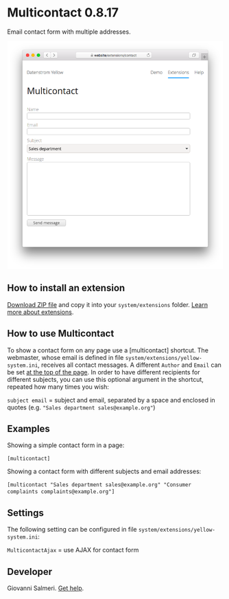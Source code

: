 # Multicontact 0.8.17

Email contact form with multiple addresses.

<p align="center"><img src="SCREENSHOT.png?raw=true" alt="Screenshot"></p>

## How to install an extension

[Download ZIP file](https://github.com/GiovanniSalmeri/yellow-multicontact/archive/refs/heads/main.zip) and copy it into your `system/extensions` folder. [Learn more about extensions](https://github.com/annaesvensson/yellow-update).

## How to use Multicontact

To show a contact form on any page use a [multicontact] shortcut. The webmaster, whose email is defined in file `system/extensions/yellow-system.ini`, receives all contact messages. A different `Author` and `Email` can be set [at the top of the page](https://github.com/annaesvensson/yellow-core#settings-page). In order to have different recipients for different subjects, you can use this optional argument in the shortcut, repeated how many times you wish:

`subject email` = subject and email, separated by a space and enclosed in quotes (e.g. `"Sales department sales@example.org"`)

## Examples

Showing a simple contact form in a page:

```
[multicontact]
```

Showing a contact form with different subjects and email addresses:

```
[multicontact "Sales department sales@example.org" "Consumer complaints complaints@example.org"]
```

## Settings

The following setting can be configured in file `system/extensions/yellow-system.ini`:

`MulticontactAjax` = use AJAX for contact form  

## Developer

Giovanni Salmeri. [Get help](https://datenstrom.se/yellow/help/).
